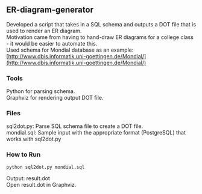 ## ER-diagram-generator
Developed a script that takes in a SQL schema and outputs a DOT file that is used to render an ER diagram.  
Motivation came from having to hand-draw ER diagrams for a college class - it would be easier to automate this.  
Used schema for Mondial database as an example:  
[http://www.dbis.informatik.uni-goettingen.de/Mondial/](http://www.dbis.informatik.uni-goettingen.de/Mondial/)

### Tools
Python for parsing schema.  
Graphviz for rendering output DOT file.

### Files
sql2dot.py:  Parse SQL schema file to create a DOT file.  
mondial.sql: Sample input with the appropriate format (PostgreSQL) that works with sql2dot.py

### How to Run
	python sql2dot.py mondial.sql  
Output: result.dot  
Open result.dot in Graphviz.